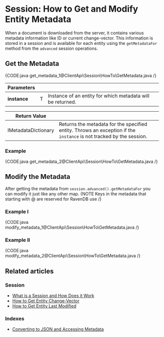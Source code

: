 # Session: How to Get and Modify Entity Metadata

When a document is downloaded from the server, it contains various metadata information like ID or current change-vector. This information is stored in a session and is available for each entity using the `getMetadataFor` method from the `advanced` session operations.

## Get the Metadata

{CODE:java get_metadata_1@ClientApi\Session\HowTo\GetMetadata.java /}

| Parameters | | |
| ------------- | ------------- | ----- |
| **instance** | T | Instance of an entity for which metadata will be returned. |

| Return Value | |
| ------------- | ----- |
| IMetadataDictionary | Returns the metadata for the specified entity. Throws an exception if the `instance` is not tracked by the session. |

### Example

{CODE:java get_metadata_2@ClientApi\Session\HowTo\GetMetadata.java /}


## Modify the Metadata
After getting the metadata from `session.advanced().getMetadataFor` you can modify it just like any other map.
{NOTE Keys in the metadata that starting with @ are reserved for RavenDB use /}

### Example I
{CODE:java modify_metadata_1@ClientApi\Session\HowTo\GetMetadata.java /}

### Example II
{CODE:java modify_metadata_2@ClientApi\Session\HowTo\GetMetadata.java /}

## Related articles

### Session

- [What is a Session and How Does it Work](../../../client-api/session/what-is-a-session-and-how-does-it-work)
- [How to Get Entity Change-Vector](../../../client-api/session/how-to/get-entity-change-vector)
- [How to Get Entity Last Modified](../../../client-api/session/how-to/get-entity-last-modified)

### Indexes

- [Converting to JSON and Accessing Metadata](../../../indexes/converting-to-json-and-accessing-metadata)

